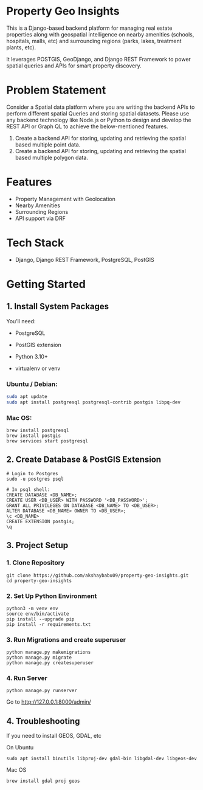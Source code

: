 # Property Geo Insights

This is a Django-based backend platform for managing real estate properties along with geospatial intelligence on nearby amenities (schools, hospitals, malls, etc) and surrounding regions (parks, lakes, treatment plants, etc).

It leverages POSTGIS, GeoDjango, and Django REST Framework to power spatial queries and APIs for smart property discovery.


# Problem Statement

Consider a Spatial data platform where you are writing the backend APIs to perform different spatial Queries and storing spatial datasets. Please use any backend technology like Node.js or Python to design and develop the REST API or Graph QL to achieve the below-mentioned features.

1. Create a backend API for storing, updating and retrieving the spatial based multiple point data.
2. Create a backend API for storing, updating and retrieving the spatial based multiple polygon data.


# Features

- Property Management with Geolocation
- Nearby Amenities
- Surrounding Regions
- API support via DRF


# Tech Stack

- Django, Django REST Framework, PostgreSQL, PostGIS



<!-- GETTING STARTED -->
# Getting Started

## 1. Install System Packages

You’ll need:

* PostgreSQL

* PostGIS extension

* Python 3.10+

* virtualenv or venv

### Ubuntu / Debian:
```bash
sudo apt update
sudo apt install postgresql postgresql-contrib postgis libpq-dev
```

### Mac OS:
```
brew install postgresql
brew install postgis
brew services start postgresql
```

## 2. Create Database & PostGIS Extension
```
# Login to Postgres
sudo -u postgres psql

# In psql shell:
CREATE DATABASE <DB_NAME>;
CREATE USER <DB_USER> WITH PASSWORD '<DB_PASSWORD>';
GRANT ALL PRIVILEGES ON DATABASE <DB_NAME> TO <DB_USER>;
ALTER DATABASE <DB_NAME> OWNER TO <DB_USER>;
\c <DB_NAME>
CREATE EXTENSION postgis;
\q
```



## 3. Project Setup
### 1. Clone Repository

```
git clone https://github.com/akshaybabu09/property-geo-insights.git
cd property-geo-insights
```

### 2. Set Up Python Environment

```
python3 -m venv env
source env/bin/activate
pip install --upgrade pip
pip install -r requirements.txt
```

### 3. Run Migrations and create superuser
```
python manage.py makemigrations
python manage.py migrate
python manage.py createsuperuser
```

### 4. Run Server
```
python manage.py runserver
```
Go to http://127.0.0.1:8000/admin/



## 4. Troubleshooting
If you need to install GEOS, GDAL, etc

On Ubuntu
```
sudo apt install binutils libproj-dev gdal-bin libgdal-dev libgeos-dev
```

Mac OS
```
brew install gdal proj geos
```

